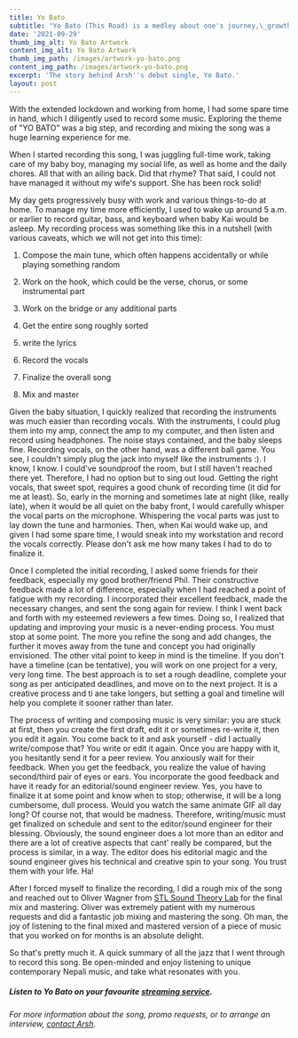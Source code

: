 ```yaml
---
title: Yo Bato
subtitle: "Yo Bato (This Road) is a medley about one's journey,\_growth, learning and experiences, entwined in an uplifting song. No matter where the road (Yo Bato) takes us, we will always reach home. Home can be a warm embrace of your parents, the cooing of your baby, or the faces of your loved ones—these irreplaceable pleasures can be your milestones!"
date: '2021-09-29'
thumb_img_alt: Yo Bato Artwork
content_img_alt: Yo Bato Artwork
thumb_img_path: /images/artwork-yo-bato.png
content_img_path: /images/artwork-yo-bato.png
excerpt: 'The story behind Arsh''s debut single, Yo Bato.'
layout: post
---
```

With the extended lockdown and working from home, I had some spare time in hand, which I diligently used to record some music. Exploring the theme of "YO BATO" was a big step, and recording and mixing the song was a huge learning experience for me. 

When I started recording this song, I was juggling full-time work, taking care of my baby boy, managing my social life, as well as home and the daily chores. All that with an ailing back. Did that rhyme? That said, I could not have managed it without my wife's support. She has been rock solid!

My day gets progressively busy with work and various things-to-do at home. To manage my time more efficiently, I used to wake up around 5 a.m. or earlier to record guitar, bass, and keyboard when baby Kai would be asleep. My recording process was something like this in a nutshell (with various caveats, which we will not get into this time):

1.  Compose the main tune, which often happens accidentally or while playing something random

2.  Work on the hook, which could be the verse, chorus, or some instrumental part

3.  Work on the bridge or any additional parts

4.  Get the entire song roughly sorted

5.  write the lyrics

6.  Record the vocals

7.  Finalize the overall song

8.  Mix and master

Given the baby situation, I quickly realized that recording the instruments was much easier than recording vocals. With the instruments, I could plug them into my amp, connect the amp to my computer, and then listen and record using headphones. The noise stays contained, and the baby sleeps fine. Recording vocals, on the other hand, was a different ball game. You see, I couldn't simply plug the jack into myself like the instruments :). I know, I know. I could've soundproof the room, but I still haven't reached there yet. Therefore, I had no option but to sing out loud. Getting the right vocals, that sweet spot, requires a good chunk of recording time (it did for me at least). So, early in the morning and sometimes late at night (like, really late), when it would be all quiet on the baby front, I would carefully whisper the vocal parts on the microphone. Whispering the vocal parts was just to lay down the tune and harmonies.  Then, when Kai would wake up, and given I had some spare time, I would sneak into my workstation and record the vocals correctly. Please don't ask me how many takes I had to do to finalize it.

Once I completed the initial recording, I asked some friends for their feedback, especially my good brother/friend Phil. Their constructive feedback made a lot of difference, especially when I had reached a point of fatigue with my recording. I incorporated their excellent feedback, made the necessary changes, and sent the song again for review. I think I went back and forth with my esteemed reviewers a few times. Doing so, I realized that updating and improving your music is a never-ending process. You must stop at some point. The more you refine the song and add changes, the further it moves away from the tune and concept you had originally envisioned.  The other vital point to keep in mind is the timeline. If you don't have a timeline (can be tentative), you will work on one project for a very, very long time. The best approach is to set a rough deadline, complete your song as per anticipated deadlines, and move on to the next project. It is a creative process and ti ane take longers, but setting a goal and timeline will help you complete it sooner rather than later.

The process of writing and composing music is very similar: you are stuck at first, then you create the first draft, edit it or sometimes re-write it, then you edit it again. You come back to it and ask yourself - did I actually write/compose that? You write or edit it again. Once you are happy with it,  you hesitantly send it for a peer review. You anxiously wait for their feedback.  When you get the feedback, you realize the value of having second/third pair of eyes or ears. You incorporate the good feedback and have it ready for an editorial/sound engineer review. Yes, you have to finalize it at some point and know when to stop; otherwise, it will be a long cumbersome, dull process. Would you watch the same animate GIF all day long?  Of course not, that would be madness. Therefore, writing/music must get finalized on schedule and sent to the editor/sound engineer for their blessing. Obviously, the sound engineer does a lot more than an editor and there are a lot of creative aspects that cant' really be compared, but the process is similar, in a way. The editor does his editorial magic and the sound engineer gives his technical and creative spin to your song. You trust them with your life. Ha!

After I forced myself to finalize the recording, I did a rough mix of the song and reached out to Oliver Wagner from <a href="https://www.facebook.com/soundtheorylab/" target="blank">STL Sound Theory Lab</a> for the final mix and mastering. Oliver was extremely patient with my numerous requests and did a fantastic job mixing and mastering the song. Oh man, the joy of listening to the final mixed and mastered version of a piece of music that you worked on for months is an absolute delight.

So that's pretty much it. A quick summary of all the jazz that I went through to record this song. Be open-minded and enjoy listening to unique contemporary Nepali music, and take what resonates with you.

##### Listen to Yo Bato on your favourite <a href="href=https://distrokid.com/hyperfollow/arshrai/yo-bato" target="_blank">streaming service</a>.

*For more information about the song, promo requests, or to arrange an interview, *[*contact Arsh*](/contact)*.*
